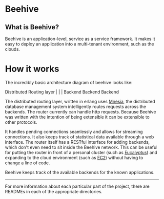 Beehive
===

## What is Beehive?

Beehive is an application-level, service as a service framework. It makes it easy to deploy an application into a multi-tenant environment, such as the clouds.

How it works
===

The incredibly basic architecture diagram of beehive looks like:

  Distributed Routing layer
    |         |       |
  Backend   Backend Backend

The distributed routing layer, written in erlang uses [Mnesia](http://ftp.sunet.se/pub//lang/erlang/doc/apps/mnesia/index.html), the distributed database management system intelligently routes requests across the backends. The router currently can handle http requests. Because Beehive was written with the intention of being extensible it can be extensible to other protocols. 

It handles pending connections seamlessly and allows for streaming connections. It also keeps track of statistical data available through a web interface. The router itself has a RESTful interface for adding backends, which don't even need to sit inside the Beehive network. This can be useful for putting the router in front of a personal cluster (such as [Eucalyptus](http://www.eucalyptus.com/)) and expanding to the cloud environment (such as [EC2](http://aws.amazon.com/ec2/)) without having to change a line of code. 

Beehive keeps track of the available backends for the known applications.

---
For more information about each particular part of the project, there are READMEs in each of the appropriate directories.